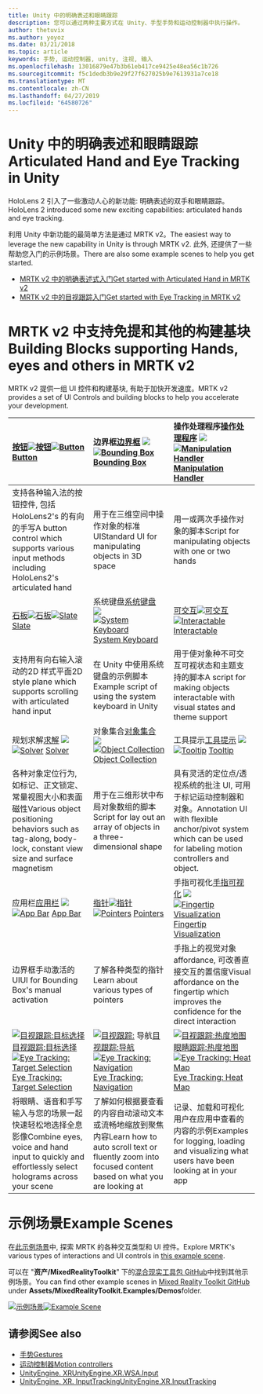 ```yaml
---
title: Unity 中的明确表述和眼睛跟踪
description: 您可以通过两种主要方式在 Unity、手型手势和运动控制器中执行操作。
author: thetuvix
ms.author: yoyoz
ms.date: 03/21/2018
ms.topic: article
keywords: 手势, 运动控制器, unity, 注视, 输入
ms.openlocfilehash: 13016879e47b3b61eb417ce9425e48ea56c1b726
ms.sourcegitcommit: f5c1dedb3b9e29f27f627025b9e7613931a7ce18
ms.translationtype: MT
ms.contentlocale: zh-CN
ms.lasthandoff: 04/27/2019
ms.locfileid: "64580726"
---
```

# <a name="articulated-hand-and-eye-tracking-in-unity"></a><span data-ttu-id="a58d0-104">Unity 中的明确表述和眼睛跟踪</span><span class="sxs-lookup"><span data-stu-id="a58d0-104">Articulated Hand and Eye Tracking in Unity</span></span>

<span data-ttu-id="a58d0-105">HoloLens 2 引入了一些激动人心的新功能: 明确表述的双手和眼睛跟踪。</span><span class="sxs-lookup"><span data-stu-id="a58d0-105">HoloLens 2 introduced some new exciting capabilities: articulated hands and eye tracking.</span></span>

<span data-ttu-id="a58d0-106">利用 Unity 中新功能的最简单方法是通过 MRTK v2。</span><span class="sxs-lookup"><span data-stu-id="a58d0-106">The easiest way to leverage the new capability in Unity is through MRTK v2.</span></span> <span data-ttu-id="a58d0-107">此外, 还提供了一些帮助您入门的示例场景。</span><span class="sxs-lookup"><span data-stu-id="a58d0-107">There are also some example scenes to help you get started.</span></span> 

* [<span data-ttu-id="a58d0-108">MRTK v2 中的明确表述式入门</span><span class="sxs-lookup"><span data-stu-id="a58d0-108">Get started with Articulated Hand  in MRTK v2</span></span>](https://microsoft.github.io/MixedRealityToolkit-Unity/Documentation/InputSystem/HandTracking.html)
* [<span data-ttu-id="a58d0-109">MRTK v2 中的目视跟踪入门</span><span class="sxs-lookup"><span data-stu-id="a58d0-109">Get started with Eye Tracking in MRTK v2</span></span>](https://microsoft.github.io/MixedRealityToolkit-Unity/Documentation/EyeTracking/EyeTracking_Main.html)


# <a name="building-blocks-supporting-hands-eyes-and-others-in-mrtk-v2"></a><span data-ttu-id="a58d0-110">MRTK v2 中支持免提和其他的构建基块</span><span class="sxs-lookup"><span data-stu-id="a58d0-110">Building Blocks supporting Hands, eyes and others in MRTK v2</span></span>

<span data-ttu-id="a58d0-111">MRTK v2 提供一组 UI 控件和构建基块, 有助于加快开发速度。</span><span class="sxs-lookup"><span data-stu-id="a58d0-111">MRTK v2 provides a set of UI Controls and building blocks to help you accelerate your development.</span></span> 

|  <span data-ttu-id="a58d0-112">[按钮![](images/MRTK_Button_Main.png)](https://microsoft.github.io/MixedRealityToolkit-Unity/Documentation/README_Button.html)[按钮](https://microsoft.github.io/MixedRealityToolkit-Unity/Documentation/README_Button.html)</span><span class="sxs-lookup"><span data-stu-id="a58d0-112">[![Button](images/MRTK_Button_Main.png)](https://microsoft.github.io/MixedRealityToolkit-Unity/Documentation/README_Button.html) [Button](https://microsoft.github.io/MixedRealityToolkit-Unity/Documentation/README_Button.html)</span></span> | <span data-ttu-id="a58d0-113">边界框[边界框](https://microsoft.github.io/MixedRealityToolkit-Unity/Documentation/README_BoundingBox.html) [ ![](images/MRTK_BoundingBox_Main.png)](https://microsoft.github.io/MixedRealityToolkit-Unity/Documentation/README_BoundingBox.html)</span><span class="sxs-lookup"><span data-stu-id="a58d0-113">[![Bounding Box](images/MRTK_BoundingBox_Main.png)](https://microsoft.github.io/MixedRealityToolkit-Unity/Documentation/README_BoundingBox.html) [Bounding Box](https://microsoft.github.io/MixedRealityToolkit-Unity/Documentation/README_BoundingBox.html)</span></span> | <span data-ttu-id="a58d0-114">操作处理程序[操作处理程序](https://microsoft.github.io/MixedRealityToolkit-Unity/Documentation/README_ManipulationHandler.html) [ ![](images/MRTK_Manipulation_Main.png)](https://microsoft.github.io/MixedRealityToolkit-Unity/Documentation/README_ManipulationHandler.html)</span><span class="sxs-lookup"><span data-stu-id="a58d0-114">[![Manipulation Handler](images/MRTK_Manipulation_Main.png)](https://microsoft.github.io/MixedRealityToolkit-Unity/Documentation/README_ManipulationHandler.html) [Manipulation Handler](https://microsoft.github.io/MixedRealityToolkit-Unity/Documentation/README_ManipulationHandler.html)</span></span> |
|:--- | :--- | :--- |
| <span data-ttu-id="a58d0-115">支持各种输入法的按钮控件, 包括 HoloLens2's 的有向的手写</span><span class="sxs-lookup"><span data-stu-id="a58d0-115">A button control which supports various input methods including HoloLens2's articulated hand</span></span> | <span data-ttu-id="a58d0-116">用于在三维空间中操作对象的标准 UI</span><span class="sxs-lookup"><span data-stu-id="a58d0-116">Standard UI for manipulating objects in 3D space</span></span> | <span data-ttu-id="a58d0-117">用一或两次手操作对象的脚本</span><span class="sxs-lookup"><span data-stu-id="a58d0-117">Script for manipulating objects with one or two hands</span></span> |
|  <span data-ttu-id="a58d0-118">[石板![](images/MRTK_Slate_Main.png)](https://microsoft.github.io/MixedRealityToolkit-Unity/Documentation/README_Slate.html)[石板](https://microsoft.github.io/MixedRealityToolkit-Unity/Documentation/README_Slate.html)</span><span class="sxs-lookup"><span data-stu-id="a58d0-118">[![Slate](images/MRTK_Slate_Main.png)](https://microsoft.github.io/MixedRealityToolkit-Unity/Documentation/README_Slate.html) [Slate](https://microsoft.github.io/MixedRealityToolkit-Unity/Documentation/README_Slate.html)</span></span> | <span data-ttu-id="a58d0-119">系统键盘[系统键盘](https://microsoft.github.io/MixedRealityToolkit-Unity/Documentation/README_SystemKeyboard.html) [ ![](images/MRTK_SystemKeyboard_Main.png)](https://microsoft.github.io/MixedRealityToolkit-Unity/Documentation/README_SystemKeyboard.html)</span><span class="sxs-lookup"><span data-stu-id="a58d0-119">[![System Keyboard](images/MRTK_SystemKeyboard_Main.png)](https://microsoft.github.io/MixedRealityToolkit-Unity/Documentation/README_SystemKeyboard.html) [System Keyboard](https://microsoft.github.io/MixedRealityToolkit-Unity/Documentation/README_SystemKeyboard.html)</span></span> | <span data-ttu-id="a58d0-120">[可交互![](images/InteractableExamples.png)](https://microsoft.github.io/MixedRealityToolkit-Unity/Documentation/README_Interactable.html)[可交互](https://microsoft.github.io/MixedRealityToolkit-Unity/Documentation/README_Interactable.html)</span><span class="sxs-lookup"><span data-stu-id="a58d0-120">[![Interactable](images/InteractableExamples.png)](https://microsoft.github.io/MixedRealityToolkit-Unity/Documentation/README_Interactable.html) [Interactable](https://microsoft.github.io/MixedRealityToolkit-Unity/Documentation/README_Interactable.html)</span></span> |
| <span data-ttu-id="a58d0-121">支持用有向右输入滚动的2D 样式平面</span><span class="sxs-lookup"><span data-stu-id="a58d0-121">2D style plane which supports scrolling with articulated hand input</span></span> | <span data-ttu-id="a58d0-122">在 Unity 中使用系统键盘的示例脚本</span><span class="sxs-lookup"><span data-stu-id="a58d0-122">Example script of using the system keyboard in Unity</span></span>  | <span data-ttu-id="a58d0-123">用于使对象种不可交互可视状态和主题支持的脚本</span><span class="sxs-lookup"><span data-stu-id="a58d0-123">A script for making objects interactable with visual states and theme support</span></span> |
|  <span data-ttu-id="a58d0-124">规划求解[求解](https://microsoft.github.io/MixedRealityToolkit-Unity/Documentation/README_Solver.html) [ ![](images/MRTK_Solver_Main.png)](https://microsoft.github.io/MixedRealityToolkit-Unity/Documentation/README_Solver.html)</span><span class="sxs-lookup"><span data-stu-id="a58d0-124">[![Solver](images/MRTK_Solver_Main.png)](https://microsoft.github.io/MixedRealityToolkit-Unity/Documentation/README_Solver.html) [Solver](https://microsoft.github.io/MixedRealityToolkit-Unity/Documentation/README_Solver.html)</span></span> | <span data-ttu-id="a58d0-125">对象集合[对象集合](https://microsoft.github.io/MixedRealityToolkit-Unity/Documentation/README_ManipulationHandler.html) [ ![](images/MRTK_ObjectCollection_Main.png)](https://microsoft.github.io/MixedRealityToolkit-Unity/Documentation/README_ManipulationHandler.html)</span><span class="sxs-lookup"><span data-stu-id="a58d0-125">[![Object Collection](images/MRTK_ObjectCollection_Main.png)](https://microsoft.github.io/MixedRealityToolkit-Unity/Documentation/README_ManipulationHandler.html) [Object Collection](https://microsoft.github.io/MixedRealityToolkit-Unity/Documentation/README_ManipulationHandler.html)</span></span> | <span data-ttu-id="a58d0-126">工具提示[工具提示](https://microsoft.github.io/MixedRealityToolkit-Unity/Documentation/README_Tooltip.html) [ ![](images/MRTK_Tooltip_Main.png)](https://microsoft.github.io/MixedRealityToolkit-Unity/Documentation/README_Tooltip.html)</span><span class="sxs-lookup"><span data-stu-id="a58d0-126">[![Tooltip](images/MRTK_Tooltip_Main.png)](https://microsoft.github.io/MixedRealityToolkit-Unity/Documentation/README_Tooltip.html) [Tooltip](https://microsoft.github.io/MixedRealityToolkit-Unity/Documentation/README_Tooltip.html)</span></span> |
| <span data-ttu-id="a58d0-127">各种对象定位行为, 如标记、正文锁定、常量视图大小和表面磁性</span><span class="sxs-lookup"><span data-stu-id="a58d0-127">Various object positioning behaviors such as tag-along, body-lock, constant view size and surface magnetism</span></span> | <span data-ttu-id="a58d0-128">用于在三维形状中布局对象数组的脚本</span><span class="sxs-lookup"><span data-stu-id="a58d0-128">Script for lay out an array of objects in a three-dimensional shape</span></span> | <span data-ttu-id="a58d0-129">具有灵活的定位点/透视系统的批注 UI, 可用于标记运动控制器和对象。</span><span class="sxs-lookup"><span data-stu-id="a58d0-129">Annotation UI with flexible anchor/pivot system which can be used for labeling motion controllers and object.</span></span> |
|  <span data-ttu-id="a58d0-130">应用栏[应用栏](https://microsoft.github.io/MixedRealityToolkit-Unity/Documentation/README_AppBar.html) [ ![](images/MRTK_AppBar_Main.png)](https://microsoft.github.io/MixedRealityToolkit-Unity/Documentation/README_AppBar.html)</span><span class="sxs-lookup"><span data-stu-id="a58d0-130">[![App Bar](images/MRTK_AppBar_Main.png)](https://microsoft.github.io/MixedRealityToolkit-Unity/Documentation/README_AppBar.html) [App Bar](https://microsoft.github.io/MixedRealityToolkit-Unity/Documentation/README_AppBar.html)</span></span> | <span data-ttu-id="a58d0-131">[指针![](images/MRTK_Pointer_Main.png)](https://microsoft.github.io/MixedRealityToolkit-Unity/Documentation/README_Pointers.html)[指针](https://microsoft.github.io/MixedRealityToolkit-Unity/Documentation/README_Pointers.html)</span><span class="sxs-lookup"><span data-stu-id="a58d0-131">[![Pointers](images/MRTK_Pointer_Main.png)](https://microsoft.github.io/MixedRealityToolkit-Unity/Documentation/README_Pointers.html) [Pointers](https://microsoft.github.io/MixedRealityToolkit-Unity/Documentation/README_Pointers.html)</span></span> | <span data-ttu-id="a58d0-132">手指可视化[手指可视化](https://microsoft.github.io/MixedRealityToolkit-Unity/Documentation/README_FingertipVisualization.html) [ ![](images/MRTK_FingertipVisualization_Main.png)](https://microsoft.github.io/MixedRealityToolkit-Unity/Documentation/README_FingertipVisualization.html)</span><span class="sxs-lookup"><span data-stu-id="a58d0-132">[![Fingertip Visualization](images/MRTK_FingertipVisualization_Main.png)](https://microsoft.github.io/MixedRealityToolkit-Unity/Documentation/README_FingertipVisualization.html) [Fingertip Visualization](https://microsoft.github.io/MixedRealityToolkit-Unity/Documentation/README_FingertipVisualization.html)</span></span> |
| <span data-ttu-id="a58d0-133">边界框手动激活的 UI</span><span class="sxs-lookup"><span data-stu-id="a58d0-133">UI for Bounding Box's manual activation</span></span> | <span data-ttu-id="a58d0-134">了解各种类型的指针</span><span class="sxs-lookup"><span data-stu-id="a58d0-134">Learn about various types of pointers</span></span> | <span data-ttu-id="a58d0-135">手指上的视觉对象 affordance, 可改善直接交互的置信度</span><span class="sxs-lookup"><span data-stu-id="a58d0-135">Visual affordance on the fingertip which improves the confidence for the direct interaction</span></span> |
|  <span data-ttu-id="a58d0-136">[![目视跟踪:目标选择](images/mrtk_et_targetselect.png)](https://microsoft.github.io/MixedRealityToolkit-Unity/Documentation/EyeTracking/EyeTracking_TargetSelection.html) [目视跟踪:目标选择](https://microsoft.github.io/MixedRealityToolkit-Unity/Documentation/EyeTracking/EyeTracking_TargetSelection.html)</span><span class="sxs-lookup"><span data-stu-id="a58d0-136">[![Eye Tracking: Target Selection](images/mrtk_et_targetselect.png)](https://microsoft.github.io/MixedRealityToolkit-Unity/Documentation/EyeTracking/EyeTracking_TargetSelection.html) [Eye Tracking: Target Selection](https://microsoft.github.io/MixedRealityToolkit-Unity/Documentation/EyeTracking/EyeTracking_TargetSelection.html)</span></span> | <span data-ttu-id="a58d0-137">[![目视跟踪:](images/mrtk_et_navigation.png)](https://microsoft.github.io/MixedRealityToolkit-Unity/Documentation/EyeTracking/EyeTracking_Navigation.html) 导航[目视跟踪:导航](https://microsoft.github.io/MixedRealityToolkit-Unity/Documentation/EyeTracking/EyeTracking_Navigation.html)</span><span class="sxs-lookup"><span data-stu-id="a58d0-137">[![Eye Tracking: Navigation](images/mrtk_et_navigation.png)](https://microsoft.github.io/MixedRealityToolkit-Unity/Documentation/EyeTracking/EyeTracking_Navigation.html) [Eye Tracking: Navigation](https://microsoft.github.io/MixedRealityToolkit-Unity/Documentation/EyeTracking/EyeTracking_Navigation.html)</span></span> | <span data-ttu-id="a58d0-138">[![目视跟踪:热度地图](images/mrtk_et_heatmaps.png)](https://microsoft.github.io/MixedRealityToolkit-Unity/Documentation/EyeTracking/EyeTracking_Visualization.html) [眼睛跟踪:热度地图](https://microsoft.github.io/MixedRealityToolkit-Unity/Documentation/EyeTracking/EyeTracking_Visualization.html)</span><span class="sxs-lookup"><span data-stu-id="a58d0-138">[![Eye Tracking: Heat Map](images/mrtk_et_heatmaps.png)](https://microsoft.github.io/MixedRealityToolkit-Unity/Documentation/EyeTracking/EyeTracking_Visualization.html) [Eye Tracking: Heat Map](https://microsoft.github.io/MixedRealityToolkit-Unity/Documentation/EyeTracking/EyeTracking_Visualization.html)</span></span> |
| <span data-ttu-id="a58d0-139">将眼睛、语音和手写输入与您的场景一起快速轻松地选择全息影像</span><span class="sxs-lookup"><span data-stu-id="a58d0-139">Combine eyes, voice and hand input to quickly and effortlessly select holograms across your scene</span></span> | <span data-ttu-id="a58d0-140">了解如何根据要查看的内容自动滚动文本或流畅地缩放到聚焦内容</span><span class="sxs-lookup"><span data-stu-id="a58d0-140">Learn how to auto scroll text or fluently zoom into focused content based on what you are looking at</span></span>| <span data-ttu-id="a58d0-141">记录、加载和可视化用户在应用中查看的内容的示例</span><span class="sxs-lookup"><span data-stu-id="a58d0-141">Examples for logging, loading and visualizing what users have been looking at in your app</span></span> |

# <a name="example-scenes"></a><span data-ttu-id="a58d0-142">示例场景</span><span class="sxs-lookup"><span data-stu-id="a58d0-142">Example Scenes</span></span>
<span data-ttu-id="a58d0-143">在[此示例场景](https://microsoft.github.io/MixedRealityToolkit-Unity/Documentation/README_HandInteractionExamples.html)中, 探索 MRTK 的各种交互类型和 UI 控件。</span><span class="sxs-lookup"><span data-stu-id="a58d0-143">Explore MRTK's various types of interactions and UI controls in [this example scene](https://microsoft.github.io/MixedRealityToolkit-Unity/Documentation/README_HandInteractionExamples.html).</span></span>

<span data-ttu-id="a58d0-144">可以在 "**资产/MixedRealityToolkit**" 下的[混合现实工具包 GitHub](https://github.com/Microsoft/MixedRealityToolkit-Unity)中找到其他示例场景。</span><span class="sxs-lookup"><span data-stu-id="a58d0-144">You can find  other example scenes in [Mixed Reality Toolkit GitHub](https://github.com/Microsoft/MixedRealityToolkit-Unity) under **Assets/MixedRealityToolkit.Examples/Demos**folder.</span></span>

<span data-ttu-id="a58d0-145">[![示例场景](images/MRTK_Examples.png)](https://microsoft.github.io/MixedRealityToolkit-Unity/Documentation/README_HandInteractionExamples.html)</span><span class="sxs-lookup"><span data-stu-id="a58d0-145">[![Example Scene](images/MRTK_Examples.png)](https://microsoft.github.io/MixedRealityToolkit-Unity/Documentation/README_HandInteractionExamples.html)</span></span>

## <a name="see-also"></a><span data-ttu-id="a58d0-146">请参阅</span><span class="sxs-lookup"><span data-stu-id="a58d0-146">See also</span></span>

* [<span data-ttu-id="a58d0-147">手势</span><span class="sxs-lookup"><span data-stu-id="a58d0-147">Gestures</span></span>](gestures.md)
* [<span data-ttu-id="a58d0-148">运动控制器</span><span class="sxs-lookup"><span data-stu-id="a58d0-148">Motion controllers</span></span>](motion-controllers.md)
* [<span data-ttu-id="a58d0-149">UnityEngine. XR</span><span class="sxs-lookup"><span data-stu-id="a58d0-149">UnityEngine.XR.WSA.Input</span></span>](https://docs.unity3d.com/ScriptReference/XR.WSA.Input.InteractionManager.html)
* [<span data-ttu-id="a58d0-150">UnityEngine. XR. InputTracking</span><span class="sxs-lookup"><span data-stu-id="a58d0-150">UnityEngine.XR.InputTracking</span></span>](https://docs.unity3d.com/ScriptReference/XR.InputTracking.html)
